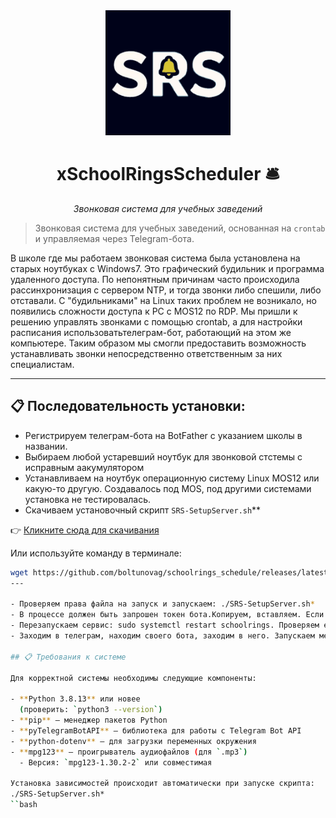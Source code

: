 <div align="center">
  <img src="assets/logo.jpg" alt="Логотип xSchoolRingsScheduler" width="200" />
  <h1>xSchoolRingsScheduler 🛎️</h1>
  <p><em>Звонковая система для учебных заведений</em></p>
</div>

> Звонковая система для учебных заведений, основанная на `crontab` и управляемая через Telegram-бота.

В школе где мы работаем звонковая система была установлена на старых ноутбуках с Windows7. Это графический будильник и программа удаленного доступа. По непонятным причинам часто происходила рассинхронизация с сервером NTP, и тогда звонки либо спешили, либо отставали. С "будильниками" на Linux таких проблем не возникало, но появились сложности доступа к PC с MOS12 по RDP. Мы пришли к решению управлять звонками с помощью crontab, а для настройки расписания использоватьтелеграм-бот, работающий на этом же компьютере. Таким образом мы смогли предоставить возможность устанавливать звонки непосредственно ответственным за них специалистам.

---
## 📋 Последовательность установки:

- Регистрируем телеграм-бота на BotFather с указанием школы в названии.
- Выбираем любой устаревший ноутбук для звонковой стстемы с исправным аакумулятором
- Устанавливаем на ноутбук операционную систему Linux МOS12 или какую-то другую. Создавалось под MOS, под другими системами установка не тестировалась. 
- Скачиваем установочный скрипт `SRS-SetupServer.sh`**

👉 [Кликните сюда для скачивания](https://github.com/boltunovag/schoolrings_schedule/SRS-SetupServer.sh)

Или используйте команду в терминале:
```bash
wget https://github.com/boltunovag/schoolrings_schedule/releases/latest/download/SRS-SetupServer.sh
---

- Проверяем права файла на запуск и запускаем: ./SRS-SetupServer.sh*
- В процессе должен быть запрошен токен бота.Копируем, вставляем. Если запроса не будет, то добавляем токен редактируя: /opt/schoolrings/.env (Скрытый файл), там же забираем сгенерируем пароль. Пароль можно изменить на свой.
- Перезапускаем сервис: sudo systemctl restart schoolrings. Проверяем его статус: systemctl status schoolrings.
- Заходим в телеграм, находим своего бота, заходим в него. Запускаем меню используя пароль.

## 📋 Требования к системе

Для корректной системы необходимы следующие компоненты:

- **Python 3.8.13** или новее  
  (проверить: `python3 --version`)
- **pip** — менеджер пакетов Python
- **pyTelegramBotAPI** — библиотека для работы с Telegram Bot API
- **python-dotenv** — для загрузки переменных окружения
- **mpg123** — проигрыватель аудиофайлов (для `.mp3`)
  - Версия: `mpg123-1.30.2-2` или совместимая

Установка зависимостей происходит автоматически при запуске скрипта:
./SRS-SetupServer.sh*
``bash
